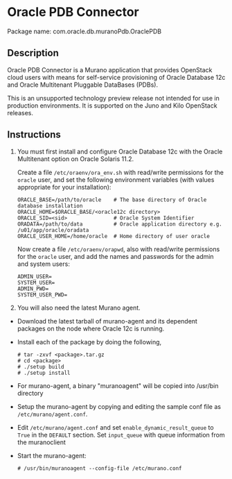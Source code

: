 # Oracle PDB Connector
Package name:  com.oracle.db.muranoPdb.OraclePDB


## Description

Oracle PDB Connector is a Murano application that provides OpenStack cloud
users with means for self-service provisioning of Oracle Database 12c and
Oracle Multitenant Pluggable DataBases (PDBs). 

This is an unsupported technology preview release not intended for use in
production environments.  It is supported on the Juno and Kilo OpenStack
releases.

## Instructions

1. You must first install and configure Oracle Database 12c with the Oracle
   Multitenant option on Oracle Solaris 11.2.

   Create a file `/etc/oraenv/ora_env.sh` with read/write permissions for
   the `oracle` user, and set the following environment variables (with
   values appropriate for your installation):
 
   ```
   ORACLE_BASE=/path/to/oracle    # The base directory of Oracle database installation
   ORACLE_HOME=$ORACLE_BASE/<oracle12c directory> 
   ORACLE_SID=<sid>               # Oracle System Identifier
   ORADATA=/path/to/data          # Oracle application directory e.g. /u01/app/oracle/oradata
   ORACLE_USER_HOME=/home/oracle  # Home directory of user oracle
   ```

   Now create a file `/etc/oraenv/orapwd`, also with read/write permissions
   for the `oracle` user, and add the names and passwords for the admin and
   system users:

   ```
   ADMIN_USER=
   SYSTEM_USER=
   ADMIN_PWD=
   SYSTEM_USER_PWD=
   ```


2. You will also need the latest Murano agent.

  - Download the latest tarball of murano-agent and its dependent packages on
    the node where Oracle 12c is running.

  - Install each of the package by doing the following,
    ```
    # tar -zxvf <package>.tar.gz
    # cd <package>
    # ./setup build
    # ./setup install
    ```

  - For murano-agent, a binary "muranoagent" will be copied into /usr/bin
    directory

  - Setup the murano-agent by copying and editing the sample conf file as
    `/etc/murano/agent.conf`.

  - Edit `/etc/murano/agent.conf` and set `enable_dynamic_result_queue` to
    `True` in the `DEFAULT` section.  Set `input_queue` with queue
    information from the muranoclient

  - Start the murano-agent:
    ```
    # /usr/bin/muranoagent --config-file /etc/murano.conf 
    ```
